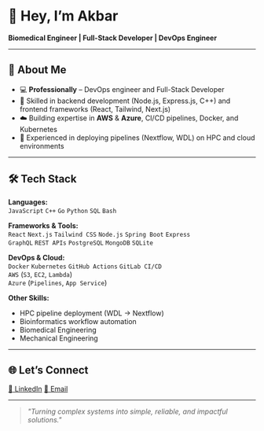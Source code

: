 # 👋 Hey, I’m Akbar  

**Biomedical Engineer | Full-Stack Developer | DevOps Engineer**  

---

## 🚀 About Me  

- 💻 **Professionally** – DevOps engineer and Full-Stack Developer  
- 🔧 Skilled in backend development (Node.js, Express.js, C++) and frontend frameworks (React, Tailwind, Next.js)  
- ☁️ Building expertise in **AWS** & **Azure**, CI/CD pipelines, Docker, and Kubernetes  
- 🧬 Experienced in deploying pipelines (Nextflow, WDL) on HPC and cloud environments  

---

## 🛠️ Tech Stack  

**Languages:**  
`JavaScript` `C++` `Go` `Python` `SQL` `Bash`  

**Frameworks & Tools:**  
`React` `Next.js` `Tailwind CSS` `Node.js` `Spring Boot` `Express`  
`GraphQL` `REST APIs` `PostgreSQL` `MongoDB` `SQLite` 

**DevOps & Cloud:**  
`Docker` `Kubernetes` `GitHub Actions` `GitLab CI/CD`  
`AWS` (`S3`, `EC2`, `Lambda`)  
`Azure` (`Pipelines`, `App Service`)  

**Other Skills:**  
- HPC pipeline deployment (WDL → Nextflow)  
- Bioinformatics workflow automation
- Biomedical Engineering
- Mechanical Engineering

---

## 🌐 Let’s Connect  

[💼 LinkedIn](https://linkedin.com/in/https://www.linkedin.com/in/akbar-abayev/)
[📧 Email](mailto:akbar.abayev@gmail.com)

---

> *"Turning complex systems into simple, reliable, and impactful solutions."*
